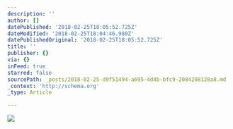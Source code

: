 ```yaml
---
description: ''
author: []
datePublished: '2018-02-25T18:05:52.725Z'
dateModified: '2018-02-25T18:04:46.980Z'
datePublishedOriginal: '2018-02-25T18:05:52.725Z'
title: ''
publisher: {}
via: {}
inFeed: true
starred: false
sourcePath: _posts/2018-02-25-d9f51494-a695-4d4b-bfc9-2084208128a8.md
_context: 'http://schema.org'
_type: Article

---
```

![](https://the-grid-user-content.s3-us-west-2.amazonaws.com/94fe23e5-f66b-4b29-bfb9-d0769d7fd286.jpg)